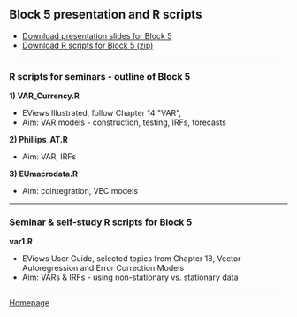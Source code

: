## Block 5 presentation and R scripts  

+ [Download presentation slides for Block 5](https://github.com/formanektomas/4EK608_4EK416/raw/master/Block5/Block5.pdf)
+ [Download R scripts for Block 5 (zip) ](https://github.com/formanektomas/4EK608_4EK416/raw/master/Block5/Block5.zip)

--- 

### R scripts for seminars - outline of Block 5

**1) VAR_Currency.R**
+ EViews Illustrated, follow Chapter 14 "VAR",
+ Aim: VAR models - construction, testing, IRFs, forecasts  

**2) Phillips_AT.R**  
+ Aim: VAR, IRFs  

**3) EUmacrodata.R**  
+ Aim: cointegration, VEC models  


--- 

### Seminar & self-study R scripts for Block 5

**var1.R**  
+ EViews User Guide, selected topics from Chapter 18, Vector Autoregression and Error Correction Models  
+ Aim: VARs & IRFs - using non-stationary vs. stationary data   

---

[Homepage](https://formanektomas.github.io/4EK608_4EK416/)
